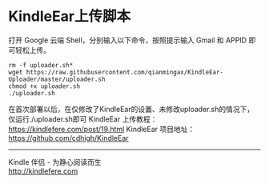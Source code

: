 # KindleEar上传脚本

打开 Google 云端 Shell，分别输入以下命令，按照提示输入 Gmail 和 APPID 即可轻松上传。

```
rm -f uploader.sh*
wget https://raw.githubusercontent.com/qianmingax/KindleEar-Uploader/master/uploader.sh
chmod +x uploader.sh
./uploader.sh
```
在首次部署以后，在仅修改了KindleEar的设置、未修改uploader.sh的情况下，仅运行./uploader.sh即可
KindleEar 上传教程：https://kindlefere.com/post/19.html 
KindleEar 项目地址：https://github.com/cdhigh/KindleEar

---

Kindle 伴侣 - 为静心阅读而生  
http://kindlefere.com
